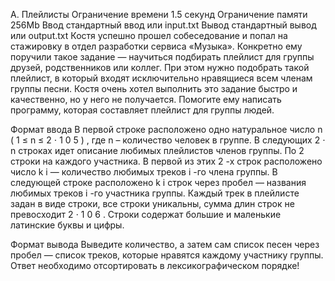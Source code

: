 A. Плейлисты
Ограничение времени	1.5 секунд
Ограничение памяти	256Mb
Ввод	стандартный ввод или input.txt
Вывод	стандартный вывод или output.txt
Костя успешно прошел собеседование и попал на стажировку в отдел разработки сервиса «Музыка».
Конкретно ему поручили такое задание — научиться подбирать плейлист для группы друзей, родственников или коллег. При этом нужно подобрать такой плейлист, в который входят исключительно нравящиеся всем членам группы песни.
Костя очень хотел выполнить это задание быстро и качественно, но у него не получается. Помогите ему написать программу, которая составляет плейлист для группы людей.

Формат ввода
В первой строке расположено одно натуральное число 
n
(
1
≤
n
≤
2
⋅
1
0
5
)
, где 
n
 – количество человек в группе.
В следующих 
2
⋅
n
 строках идет описание любимых плейлистов членов группы. По 
2
 строки на каждого участника.
В первой из этих 
2
-х строк расположено число 
k
i
 — количество любимых треков 
i
-го члена группы. В следующей строке расположено 
k
i
 строк через пробел — названия любимых треков 
i
-го участника группы.
Каждый трек в плейлисте задан в виде строки, все строки уникальны, сумма длин строк не превосходит 
2
⋅
1
0
6
. Строки содержат большие и маленькие латинские буквы и цифры.

Формат вывода
Выведите количество, а затем сам список песен через пробел — список треков, которые нравятся каждому участнику группы. Ответ необходимо отсортировать в лексикографическом порядке!